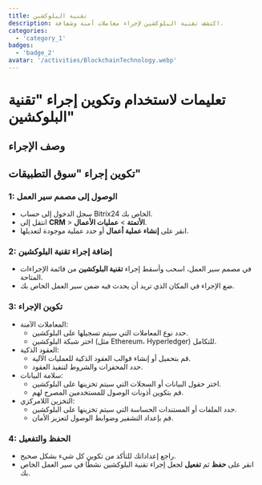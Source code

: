 ```yaml
---
title: تقنية البلوكشين
description: اكتشف تقنية البلوكشين لإجراء معاملات آمنة وشفافة.
categories: 
  - 'category_1'
badges: 
  - 'badge_2'
avatar: '/activities/BlockchainTechnology.webp'
---
```

# تعليمات لاستخدام وتكوين إجراء "تقنية البلوكشين"

## وصف الإجراء

## **تكوين إجراء "سوق التطبيقات"**

### 1: الوصول إلى مصمم سير العمل
- سجل الدخول إلى حساب Bitrix24 الخاص بك.
- انتقل إلى **CRM** > **الأتمتة** > **عمليات الأعمال**.
- انقر على **إنشاء عملية أعمال** أو حدد عملية موجودة لتعديلها.

### 2: إضافة إجراء تقنية البلوكشين
- في مصمم سير العمل، اسحب وأسقط إجراء **تقنية البلوكشين** من قائمة الإجراءات المتاحة.
- ضع الإجراء في المكان الذي تريد أن يحدث فيه ضمن سير العمل الخاص بك.

### 3: تكوين الإجراء
- المعاملات الآمنة:
  - حدد نوع المعاملات التي سيتم تسجيلها على البلوكشين.
  - اختر شبكة البلوكشين (مثل Ethereum، Hyperledger) للتكامل.
- العقود الذكية:
  - قم بتحميل أو إنشاء قوالب العقود الذكية للعمليات الآلية.
  - حدد المحفزات والشروط لتنفيذ العقود.
- سلامة البيانات:
  - اختر حقول البيانات أو السجلات التي سيتم تخزينها على البلوكشين.
  - قم بتكوين أذونات الوصول للمستخدمين المصرح لهم.
- التخزين اللامركزي:
  - حدد الملفات أو المستندات الحساسة التي سيتم تخزينها على البلوكشين.
  - قم بإعداد التشفير وضوابط الوصول لتعزيز الأمان.

### 4: الحفظ والتفعيل
- راجع إعداداتك للتأكد من تكوين كل شيء بشكل صحيح.
- انقر على **حفظ** ثم **تفعيل** لجعل إجراء تقنية البلوكشين نشطًا في سير العمل الخاص بك.

